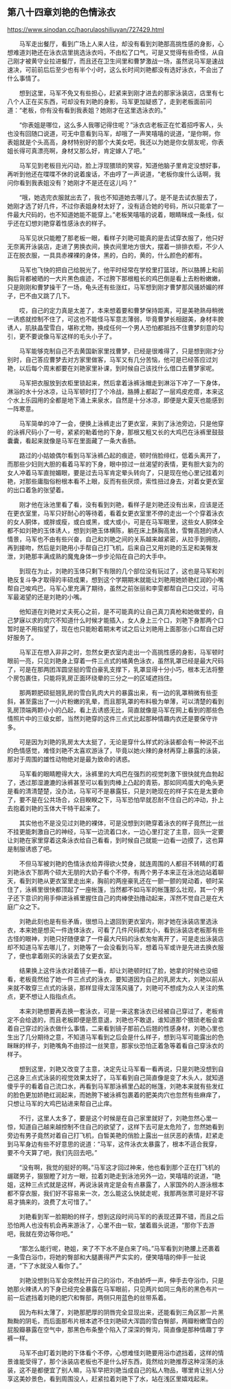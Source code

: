 ## 第八十四章刘艳的色情泳衣

https://www.sinodan.cc/haorulaoshiliuyan/727429.html

　　马军走出餐厅，看到广场上人来人往，却没有看到刘艳那高挑性感的身影，心想难道刘艳还在泳衣店里挑选泳衣吗，不由松了口气，可是又觉得有些奇怪，从自己刚才被黄守业拉进餐厅，而且还在卫生间里和曹梦激战一场，虽然说马军是速战速决，可前前后后至少也有半个小时，这么长时间刘艳都没有选好泳衣，不会出了什么事情了。

　　想到这里，马军不免又有些担心，赶紧来到刚才进去的那家泳装店，店里有七八个人正在买东西，可却没有刘艳的身影，马军更加疑惑了，走到老板面前问道：“老板，你有没有看到我表姐？她刚才在这里选泳衣的。”

　　“你表姐是哪位，这么多人我哪记得住呢？”泳衣店老板正在忙着招呼客人，头也没有回随口说道，可无中意看到马军，却哦了一声笑嘻嘻的说道，“是你啊，你表姐就是个头高高，身材特别好的那个大美女吧，我还以为她是你女朋友呢，你表姐长得可真漂亮啊，身材又那么好，肯定嫁人了吧。”

　　马军见到老板目光闪动，脸上浮现猥琐的笑容，知道他脑子里肯定没想好事，再听到他还在喋喋不休的说着废话，不由哼了一声说道，“老板你废什么话啊，我问你看到我表姐没有？她刚才不是还在这儿吗？”

　　“哦，她选完衣服就出去了，我也不知道她去哪儿了。是不是去试衣服去了，她刚才选了好几件，不过你表姐身材太好了，没有适合她的号码，所以只能拿了一件最大尺码的，也不知道她能不能穿上。”老板笑嘻嘻的说着，眼睛眯成一条线，似乎还在幻想刘艳穿着性感泳衣的样子。

　　马军见状只能瞪了那老板一眼，看样子刘艳可能真的是去试穿衣服了，他只好无奈离开泳装店，走进了男换衣间，换衣间里地方很大，摆着一排排衣柜，不少人正在脱衣服，一具具赤裸裸的身体，黑的，白的，黄的，什么颜色的都有。

　　马军也飞快的把自己给脱光了，他平时经常在学校里打篮球，所以胳膊上和前胸后背都被晒的一大片黑色痕迹，不过胯下那根粗长的鸡巴倒是看上去粉粉嫩嫩，只是刚刚和曹梦操干了一场，龟头还有些涨红，马军想到刚才曹梦那风骚娇媚的样子，巴不由又跳了几下。

　　哎，自己的定力真是太差了，本来想着要和曹梦保持距离，可是美艳熟母稍微一诱惑就控制不住了，可这也不能怪马军意志薄弱，毕竟曹梦长相甜美，身材丰腴诱人，肌肤晶莹雪白，堪称尤物，换成任何一个男人恐怕都抵挡不住曹梦刻意的勾引，更不要说像马军这样的毛头小子了。

　　马军能够克制自己不去黄国新家里找曹梦，已经是很难得了，只是想到刚才分别时，自己答应曹梦去对方家里做客，马军又有几分苦恼，他可是已经答应过刘艳，以后每个周末都要在刘艳家里补课，到时候自己该找什么借口去曹梦家呢。

　　马军把衣服放到衣柜里锁起来，然后拿着泳裤泳帽走到淋浴下冲了一下身体，淋浴的水十分冰凉，让马军顿时打了个冷战，胳膊上都起了一层鸡皮疙瘩，本来这个水上乐园用的全都是地下涌上来泉水，自然是十分冰凉，即便是大夏天也能感到一阵寒意。

　　马军简单的冲了一会，便换上泳裤走出了更衣室，来到了泳池旁边，只是他穿的泳裤尺码小了一号，紧紧的勒着他的下身，那根又粗又长的大鸡巴在泳裤里鼓鼓囊囊，看起来就像是马军在里面藏了一条大香肠。

　　路过的小姑娘偶尔看到马军泳裤凸起的痕迹，顿时俏脸绯红，低着头离开了，而那些少妇则大胆的看着马军的下身，眼中掠过一丝渴望的表情，更有胆大妄为的女人冲着马军直抛媚眼，要是过去马军肯定晕头转向了，只是现在他心里记挂着刘艳，对那些庸脂俗粉根本看不上眼，反而有些厌烦，索性扭过身去，对着女更衣室的出口着急的张望着。

　　刚才他在泳池里看了看，没有看到刘艳，看样子是刘艳还没有出来，应该是还在更衣室里，马军只好耐心的等待着，看着女更衣室里不停的走出一个个穿着泳衣的女人胴体，或胖或瘦，或白或黑，或大或小，可是在马军眼里，这些女人胴体全都不如刘艳的玉体诱人，想到刘艳玉体横陈，躺在床上酥胸高耸，雪臀高翘的诱人情景，马军也不由有些兴奋，自己和刘艳之间的关系越来越紧密，从拉手到拥抱，再到接吻，然后是刘艳用小手帮自己打飞机，后来自己又用刘艳的玉足和美臀发泄，刘艳那丰满成熟的魔鬼身体一步步沦陷在自己的大手中。

　　到现在为止，刘艳的玉体只剩下有限的几个部位没有玩过了，这也是马军和刘艳反复斗争才取得的丰硕成果，想到这个学期期末就能让刘艳用她娇艳红润的小嘴帮自己唆鸡巴，马军心里充满了期待，虽然之前张丽和李雯都帮自己口交过，可马军最渴望的还是刘艳的小嘴。

　　他知道在刘艳对丈夫死心之前，是不可能真的让自己真刀真枪和她做爱的，自己梦寐以求的肉穴不知道什么时候才能插入，女人身上三个口，刘艳下身那两个口暂时是不用指望了，现在也只能盼着期末考试之后让刘艳用上面那张小口帮自己好好服务了。

　　马军正在想入非非之时，忽然女更衣室内走出一个高挑性感的身影，马军顿时眼前一亮，只见刘艳身上穿着一件三点式的橘黄色泳衣，虽然乳罩已经是最大尺码了，可是在那两团浑圆坚挺的雪白豪乳支撑下，乳罩显得十分小巧，根本无法将整个房包裹住，只能将乳房正面环绕晕的三分之一的区域遮挡住。

　　那两颗肥硕挺翘乳房的雪白乳肉大片的暴露出来，有一边的乳罩稍微有些歪斜，甚至露出了一小片粉嫩的乳晕，而且那乳罩的布料极为单薄，可以清楚的看到乳房顶端两颗小小的凸起，看上去诱惑无比，简直就像是马军在网上看到的那些色情照片中的三级女郎，当然刘艳穿的这件三点式比起那种情趣内衣还是要保守许多。

　　可是因为刘艳的乳房太大太挺了，无论是穿什么样式的泳装都会有一种说不出的色情感觉，难怪刘艳不太喜欢游泳了，毕竟以她火辣的身材再穿上暴露的泳装，那对于周围的雄性动物绝对是最为致命的诱惑。

　　马军看的眼睛瞪得大大，泳裤里的大鸡巴在强烈的视觉刺激下很快就充血勃起了，透过那湿漉漉的泳裤甚至可以看到肉棒上凸起的青筋，那如同鸡蛋大的龟头更是看的清清楚楚，没办法，马军可不是暴露狂，只是刘艳现在的样子实在是太要命了，要不是在公共场合，众目睽睽之下，马军恐怕早就忍耐不住自己的冲动，扑上去抱着刘艳的玉体大干特干起来了。

　　其实他也不是没见过刘艳的裸体，可是没想到刘艳穿着泳衣的样子竟然比一丝不挂更能刺激自己的神经，马军一边流着口水，一边心里打定了主意，回头一定要让刘艳在家里穿着这条泳衣给自己看看，到时候自己就能一边看一边摸了，这也算是制服诱惑了吧。

　　不但马军被刘艳的色情泳衣给弄得欲火焚身，就连周围的人都目不转睛的盯着刘艳泳衣下那两个硕大无朋的大奶子看个不停，有两个男子本来正在泳池边站着聊天，看到刘艳从更衣室里走出来，胸前的两座豪乳还在一颤一颤的晃动着，顿时呆住了，泳裤里很快都顶起了一座帐篷，当然都不如马军的帐篷那么壮观，其一个男子还下意识的用手伸进泳裤里握住自己的肉棒使劲撸动起来，浑然不觉自己是在大庭广众之下。

　　刘艳此刻也是有些矛盾，很想马上退回到更衣室内，刚才她在泳装店里选泳衣，本来她是想买一件连体泳衣，可看了几件尺码都太小，看到泳装店老板那有些古怪的眼神，刘艳只好随便拿了一件最大尺码的泳衣匆匆离开了，可是走出泳装店却不知道马军去哪儿了，刘艳等了一会没看到马军，想着马军或许是先进去换衣服了，便也拿着刚买的泳装去了女更衣室。

　　结果换上这件泳衣对着镜子一看，却让刘艳顿时红了脸，她拿的时候也没细看，老板竟然给了她一件三点式的泳衣，要知道因为自己的乳房太大，刘艳以前从来就不敢穿三点式的泳装，那样显得太淫荡风骚了，刘艳可不想成为众人关注的焦点，更不想让人指指点点。

　　本来刘艳想要再去换一套泳衣，可是一来这套泳衣已经被自己穿过了，老板肯定不会给退的，而且老板即便是愿意退，刘艳也不敢退，谁知道那个猥琐老板会拿着自己穿过的泳衣做什么事情，二来看到镜子那前凸后翘的性感身材，刘艳心里也生出了几分期待之意，不知道马军看到之后会是什么样子，想到马军可能露出的色眯眯的样子，刘艳嘴角不由掠过一丝笑意，那家伙恐怕正着急等着看自己穿泳衣的样子。

　　想到这里，刘艳又改变了主意，决定先让马军看一看再说，只是刘艳没想到自己这身三点式泳装的视觉效果太好了，马军看到自己简直像是变了木头人，就知道傻乎乎的看着自己流口水，再看到马军那泳裤里凸起的帐篷，刘艳本来就有些发红的脸色更加娇艳红润起来，而她胯下被泳裤包裹着的肥美肉穴也忽然有些麻痒了，只想让马军的大鸡巴钻进来帮自己止痒。

　　不行，这里人太多了，要是这个时候是在自己家里就好了，刘艳忽然心里一惊，知道自己越来越控制不住自己的欲望了，这样下去可是太危险了，忽然她看到旁边有男子竟然对着自己打飞机，白皙美艳的俏脸上露出一丝厌恶的表情，赶紧走到马军身边有些不好意思的说道：“马军，这件泳衣太暴露了，根本不适合我穿，要不今天算了吧，我们先回去吧。”

　　“没有啊，我觉的挺好的啊。”马军这才回过神来，他也看到那个正在打飞机的龌蹉男子，狠狠瞪了对方一眼，拉着刘艳走到泳池另外一边，笑嘻嘻的说道，“艳姐，这种三点式就是这样，再说泳装肯定是会有点暴露了，人家国外的人游泳根本都不穿衣服，我们好不容易来一次，怎么能这么快就走呢，我那两张票可是好不容易才搞来的，浪费了太可惜了。”

　　刘艳看到军一脸期盼的样子，想到这段时间马军的的表现还算不错，而且之后恐怕两人也没有机会再来游泳了，心里不由一软，皱着眉头说道，“那你下去游吧，我就在旁边等你吧。”

　　“那怎么能行呢，艳姐，来了不下水不是白来了吗。”马军看到刘艳腰上还裹着一条雪白浴巾，将她的臀部和大腿裹得严严实实的，便笑嘻嘻的伸手一扯说道，“下了水就没人看你了。”

　　刘艳没想到马军会突然扯开自己的浴巾，不由娇呼一声，伸手去夺浴巾，只是她那火辣诱人的下身已经完全暴露在马军眼前，只见两片如同三角形的黑色布片一前一后遮挡着刘艳的肥穴和臀部，两侧只用蓝色的丝带系着。

　　因为布料太薄了，刘艳那肥厚的阴唇完全显现出来，还能看到三角区那一片黑黝黝的阴毛，而后面那布片根本遮不住刘艳硕大浑圆的雪白臀部，两瓣粉嫩雪白的屁股瓣暴露在空气中，那黑色布条整个陷入了深深的臀沟，简直像是那种情趣丁字裤一样。

　　马军不由盯着刘艳的下体看个不停，心想难怪刘艳要用浴巾遮挡着，这样的情景谁能受得了，那个泳装店老板也不是什么好东西，竟然给刘艳推荐这种淫荡的泳装，这不是都便宜了别人嘛，马军早把刘艳当成自己的私人物品，哪里肯让别人分享这美妙景色，看到周围没人，赶紧拉着刘艳下了水，站在浅区里嬉戏起来。

